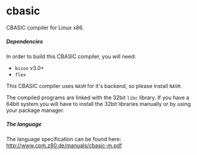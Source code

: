 # cbasic
CBASIC compiler for Linux x86.

##### Dependencies

In order to build this CBASIC compiler, you will need:
* ```bison``` v3.0+
* ```flex```

This CBASIC compiler uses ```NASM``` for it's backend, so please install ```NASM```.

The compiled programs are linked with the 32bit ```libc``` library. If you have a 64bit system you will have to install the 32bit libraries manually or by using your package manager.

##### The language

The language specification can be found here: http://www.cpm.z80.de/manuals/cbasic-m.pdf
